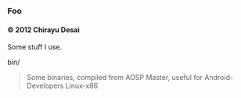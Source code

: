 ### Foo
#### &copy; 2012 Chirayu Desai

Some stuff I use.

bin/ 
> Some binaries, compiled from AOSP Master, useful for Android-Developers
> Linux-x86
